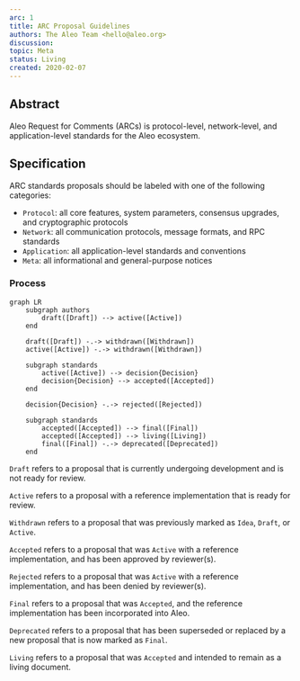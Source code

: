 ```yaml
---
arc: 1
title: ARC Proposal Guidelines
authors: The Aleo Team <hello@aleo.org>
discussion:
topic: Meta
status: Living
created: 2020-02-07
---
```


## Abstract

Aleo Request for Comments (ARCs) is protocol-level, network-level, and application-level standards for the Aleo ecosystem.

## Specification

ARC standards proposals should be labeled with one of the following categories:
  - `Protocol`: all core features, system parameters, consensus upgrades, and cryptographic protocols
  - `Network`: all communication protocols, message formats, and RPC standards
  - `Application`: all application-level standards and conventions
  - `Meta`: all informational and general-purpose notices

### Process

```mermaid
graph LR
    subgraph authors
        draft([Draft]) --> active([Active])
    end

    draft([Draft]) -.-> withdrawn([Withdrawn])
    active([Active]) -.-> withdrawn([Withdrawn])
    
    subgraph standards
        active([Active]) --> decision{Decision}
        decision{Decision} --> accepted([Accepted])
    end
    
    decision{Decision} -.-> rejected([Rejected])

    subgraph standards
        accepted([Accepted]) --> final([Final])
        accepted([Accepted]) --> living([Living])
        final([Final]) -.-> deprecated([Deprecated])
    end
```

`Draft` refers to a proposal that is currently undergoing development and is not ready for review.

`Active` refers to a proposal with a reference implementation that is ready for review.

`Withdrawn` refers to a proposal that was previously marked as `Idea`, `Draft`, or `Active`.

`Accepted` refers to a proposal that was `Active` with a reference implementation, and has been approved by reviewer(s).

`Rejected` refers to a proposal that was `Active` with a reference implementation, and has been denied by reviewer(s).

`Final` refers to a proposal that was `Accepted`, and the reference implementation has been incorporated into Aleo. 

`Deprecated` refers to a proposal that has been superseded or replaced by a new proposal that is now marked as `Final`.

`Living` refers to a proposal that was `Accepted` and intended to remain as a living document.
